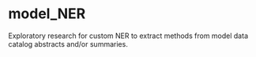 # model_NER

Exploratory research for custom NER to extract methods from model data catalog abstracts and/or summaries.
